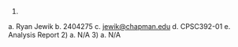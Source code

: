 1)
a. Ryan Jewik
b. 2404275
c. jewik@chapman.edu
d. CPSC392-01
e. Analysis Report
2) 
a. N/A
3)
a. N/A

